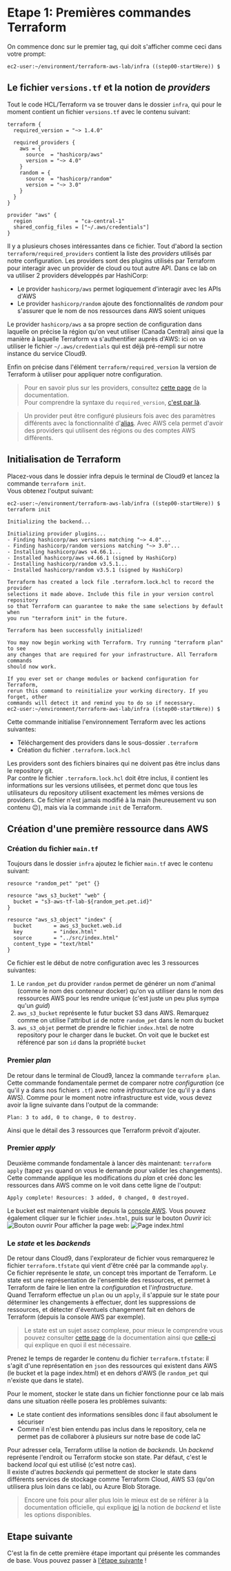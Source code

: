 # Etape 1: Premières commandes Terraform
On commence donc sur le premier tag, qui doit s'afficher comme ceci dans votre prompt: 
```
ec2-user:~/environment/terraform-aws-lab/infra ((step00-startHere)) $ 
```

## Le fichier `versions.tf` et la notion de _providers_
Tout le code HCL/Terraform va se trouver dans le dossier `infra`, qui pour le moment contient un fichier `versions.tf` avec le contenu suivant:
```hcl
terraform {
  required_version = "~> 1.4.0"
  
  required_providers {
    aws = {
      source  = "hashicorp/aws"
      version = "~> 4.0"
    }
    random = {
      source  = "hashicorp/random"
      version = "~> 3.0"
    }
  }
}

provider "aws" {
  region              = "ca-central-1"
  shared_config_files = ["~/.aws/credentials"]
}
```
Il y a plusieurs choses intéressantes dans ce fichier. Tout d'abord la section `terraform/required_providers` contient la liste des _providers_ utilisés par notre configuration. Les providers sont des plugins utilisés par Terraform pour interagir avec un provider de cloud ou tout autre API. Dans ce lab on va utiliser 2 providers développés par HashiCorp:
- Le provider `hashicorp/aws` permet logiquement d'interagir avec les APIs d'AWS
- Le provider `hashicorp/random` ajoute des fonctionnalités de _random_ pour s'assurer que le nom de nos ressources dans AWS soient uniques

Le provider `hashicorp/aws` a sa propre section de configuration dans laquelle on précise la région qu'on veut utiliser (Canada Central) ainsi que la manière à laquelle Terraform va s'authentifier auprès d'AWS: ici on va utiliser le fichier `~/.aws/credentials` qui est déjà pré-rempli sur notre instance du service Cloud9.

Enfin on précise dans l'élément `terraform/required_version` la version de Terraform à utiliser pour appliquer notre configuration.

> Pour en savoir plus sur les providers, consultez [cette page](https://developer.hashicorp.com/terraform/language/providers) de la documentation.  
Pour comprendre la syntaxe du `required_version`, [c'est par là](https://developer.hashicorp.com/terraform/language/expressions/version-constraints).

> Un provider peut être configuré plusieurs fois avec des paramètres différents avec la fonctionnalité d'[alias](https://developer.hashicorp.com/terraform/language/providers/configuration#alias-multiple-provider-configurations). Avec AWS cela permet d'avoir des providers qui utilisent des régions ou des comptes AWS différents.

## Initialisation de Terraform
Placez-vous dans le dossier infra depuis le terminal de Cloud9 et lancez la commande `terraform init`.  
Vous obtenez l'output suivant:
```shell
ec2-user:~/environment/terraform-aws-lab/infra ((step00-startHere)) $ terraform init

Initializing the backend...

Initializing provider plugins...
- Finding hashicorp/aws versions matching "~> 4.0"...
- Finding hashicorp/random versions matching "~> 3.0"...
- Installing hashicorp/aws v4.66.1...
- Installed hashicorp/aws v4.66.1 (signed by HashiCorp)
- Installing hashicorp/random v3.5.1...
- Installed hashicorp/random v3.5.1 (signed by HashiCorp)

Terraform has created a lock file .terraform.lock.hcl to record the provider
selections it made above. Include this file in your version control repository
so that Terraform can guarantee to make the same selections by default when
you run "terraform init" in the future.

Terraform has been successfully initialized!

You may now begin working with Terraform. Try running "terraform plan" to see
any changes that are required for your infrastructure. All Terraform commands
should now work.

If you ever set or change modules or backend configuration for Terraform,
rerun this command to reinitialize your working directory. If you forget, other
commands will detect it and remind you to do so if necessary.
ec2-user:~/environment/terraform-aws-lab/infra ((step00-startHere)) $ 
```
Cette commande initialise l'environnement Terraform avec les actions suivantes:
- Téléchargement des providers dans le sous-dossier `.terraform`
- Création du fichier `.terraform.lock.hcl`

Les providers sont des fichiers binaires qui ne doivent pas être inclus dans le repository git.  
Par contre le fichier `.terraform.lock.hcl` doit être inclus, il contient les informations sur les versions utilisées, et permet donc que tous les utilisateurs du repository utilisent exactement les mêmes versions de providers. Ce fichier n'est jamais modifié à la main (heureusement vu son contenu 😉), mais via la commande `init` de Terraform.  

## Création d'une première ressource dans AWS

### Création du fichier `main.tf`
Toujours dans le dossier `infra` ajoutez le fichier `main.tf` avec le contenu suivant:
```hcl
resource "random_pet" "pet" {}

resource "aws_s3_bucket" "web" {
  bucket = "s3-aws-tf-lab-${random_pet.pet.id}"
}

resource "aws_s3_object" "index" {
  bucket       = aws_s3_bucket.web.id
  key          = "index.html"
  source       = "../src/index.html"
  content_type = "text/html"
}
```
Ce fichier est le début de notre configuration avec les 3 ressources suivantes:
1. Le `random_pet` du provider `random` permet de générer un nom d'animal (comme le nom des conteneur docker) qu'on va utiliser dans le nom des ressources AWS pour les rendre unique (c'est juste un peu plus sympa qu'un _guid_)
2. `aws_s3_bucket` représente le futur bucket S3 dans AWS. Remarquez comme on utilise l'attribut `id` de notre `random_pet` dans le nom du bucket
3. `aws_s3_objet` permet de prendre le fichier `index.html` de notre repository pour le charger dans le bucket. On voit que le bucket est référencé par son `id` dans la propriété `bucket`

### Premier _plan_
De retour dans le terminal de Cloud9, lancez la commande `terraform plan`.  
Cette commande fondamentale permet de comparer notre _configuration_ (ce qu'il y a dans nos fichiers `.tf`) avec notre _infrastructure_ (ce qu'il y a dans AWS). Comme pour le moment notre infrastructure est vide, vous devez avoir la ligne suivante dans l'output de la commande:
```
Plan: 3 to add, 0 to change, 0 to destroy.
```
Ainsi que le détail des 3 ressources que Terraform prévoit d'ajouter.

### Premier _apply_
Deuxième commande fondamentale à lancer dès maintenant: `terraform apply` (tapez `yes` quand on vous le demande pour valider les changements).  
Cette commande applique les modifications du _plan_ et créé donc les ressources dans AWS comme on le voit dans cette ligne de l'output:
```
Apply complete! Resources: 3 added, 0 changed, 0 destroyed.
``` 
Le bucket est maintenant visible depuis la [console AWS](https://s3.console.aws.amazon.com/s3/buckets?region=ca-central-1). 
Vous pouvez également cliquer sur le fichier `index.html`, puis sur le bouton _Ouvrir_ ici:
![Bouton ouvrir](/docs/assets/step01-openfile.png)
Pour afficher la page web:
![Page index.html](/docs/assets/step01-webpage.png)

### Le _state_ et les _backends_
De retour dans Cloud9, dans l'explorateur de fichier vous remarquerez le fichier `terraform.tfstate` qui vient d'être créé par la commande `apply`.  
Ce fichier représente le _state_, un concept très important de Terraform. Le state est une représentation de l'ensemble des ressources, et permet à Terraform de faire le lien entre la _configuration_ et l'_infrastructure_.  
Quand Terraform effectue un `plan` ou un `apply`, il s'appuie sur le state pour déterminer les changements à effectuer, dont les suppressions de ressources, et détecter d'éventuels changement fait en dehors de Terraform (depuis la console AWS par exemple).  

> Le state est un sujet assez complexe, pour mieux le comprendre vous pouvez consulter [cette page](https://developer.hashicorp.com/terraform/language/state) de la documentation ainsi que [celle-ci](https://developer.hashicorp.com/terraform/language/state/purpose) qui explique en quoi il est nécessaire.

Prenez le temps de regarder le contenu du fichier `terraform.tfstate`: il s'agit d'une représentation en `json` des ressources qui existent dans AWS (le bucket et la page index.html) et en dehors d'AWS (le `random_pet` qui n'existe que dans le state).  

Pour le moment, stocker le state dans un fichier fonctionne pour ce lab mais dans une situation réelle posera les problèmes suivants:
- Le state contient des informations sensibles donc il faut absolument le sécuriser
- Comme il n'est bien entendu pas inclus dans le repository, cela ne permet pas de collaborer à plusieurs sur notre base de code IaC

Pour adresser cela, Terraform utilise la notion de _backends_. Un _backend_ représente l'endroit ou Terraform stocke son state. Par défaut, c'est le backend _local_ qui est utilisé (c'est notre cas).  
Il existe d'autres _backends_ qui permettent de stocker le state dans différents services de stockage comme Terraform Cloud, AWS S3 (qu'on utilisera plus loin dans ce lab), ou Azure Blob Storage.  

> Encore une fois pour aller plus loin le mieux est de se référer à la documentation officielle, qui explique [ici](https://developer.hashicorp.com/terraform/language/settings/backends/configuration) la notion de _backend_ et liste les options disponibles.

## Etape suivante
C'est la fin de cette première étape important qui présente les commandes de base. Vous pouvez passer à [l'étape suivante](/docs/step02-addModule.md) !
